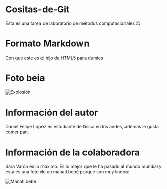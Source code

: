 # Cositas-de-Git
Esta es una tarea de laboratorio de métodos computacionales :D
# Formato Markdown
Con que este es el hijo de HTML5 para dumies
# Foto beia
![Explosión](https://www.ready.gov/sites/default/files/2019-09/hero_nuclear_blast.jpg)
# Información del autor
Daniel Felipe López es estudiante de fisica en los andes, además le gusta comer pan.
# Información de la colaboradora
Sara Varón es lo máximo. Es lo mejor que le ha pasado al mundo mundial y esta es una foto de un manatí bebé porque son muy lindos:

![Manatí bebé](https://static.scientificamerican.com/sciam/cache/file/0C1CC66D-4C4C-4D31-959CF5FD37FBA528_source.jpg?w=590&h=800&23F2383A-F4EF-428F-A94AF583776D446C)
